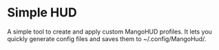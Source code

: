# Simple HUD
A simple tool to create and apply custom MangoHUD profiles. It lets you quickly generate config files and saves them to ~/.config/MangoHud/.
